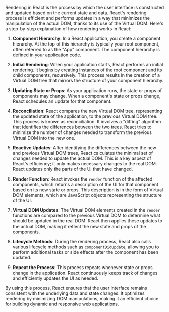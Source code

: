Rendering in React is the process by which the user interface is constructed and updated based on the current state and data. React's rendering process is efficient and performs updates in a way that minimizes the manipulation of the actual DOM, thanks to its use of the Virtual DOM. Here's a step-by-step explanation of how rendering works in React:

1. **Component Hierarchy**:
   In a React application, you create a component hierarchy. At the top of this hierarchy is typically your root component, often referred to as the "App" component. The component hierarchy is defined in your application code.

2. **Initial Rendering**:
   When your application starts, React performs an initial rendering. It begins by creating instances of the root component and its child components, recursively. This process results in the creation of a Virtual DOM tree that mirrors the structure of your component hierarchy.

3. **Updating State or Props**:
   As your application runs, the state or props of components may change. When a component's state or props change, React schedules an update for that component.

4. **Reconciliation**:
   React compares the new Virtual DOM tree, representing the updated state of the application, to the previous Virtual DOM tree. This process is known as reconciliation. It involves a "diffing" algorithm that identifies the differences between the two trees. React tries to minimize the number of changes needed to transform the previous Virtual DOM into the new one.

5. **Reactive Updates**:
   After identifying the differences between the new and previous Virtual DOM trees, React calculates the minimal set of changes needed to update the actual DOM. This is a key aspect of React's efficiency; it only makes necessary changes to the real DOM. React updates only the parts of the UI that have changed.

6. **Render Function**:
   React invokes the `render` function of the affected components, which returns a description of the UI for that component based on its new state or props. This description is in the form of Virtual DOM elements, which are JavaScript objects representing the structure of the UI.

7. **Virtual DOM Updates**:
   The Virtual DOM elements created in the `render` functions are compared to the previous Virtual DOM to determine what should be updated in the real DOM. React then applies these updates to the actual DOM, making it reflect the new state and props of the components.

8. **Lifecycle Methods**:
   During the rendering process, React also calls various lifecycle methods such as `componentDidUpdate`, allowing you to perform additional tasks or side effects after the component has been updated.

9. **Repeat the Process**:
   This process repeats whenever state or props change in the application. React continuously keeps track of changes and efficiently updates the UI as needed.

By using this process, React ensures that the user interface remains consistent with the underlying data and state changes. It optimizes rendering by minimizing DOM manipulations, making it an efficient choice for building dynamic and responsive web applications.